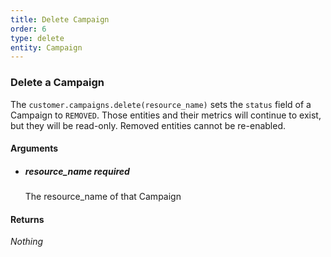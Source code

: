 ```yaml
---
title: Delete Campaign 
order: 6
type: delete
entity: Campaign 
---
```


### Delete a Campaign 

The `customer.campaigns.delete(resource_name)` sets the `status` field of a Campaign to `REMOVED`. Those entities and their metrics will continue to exist, but they will be read-only. Removed entities cannot be re-enabled.


#### Arguments

- ##### resource_name *required*
    The resource_name of that Campaign


#### Returns

_Nothing_